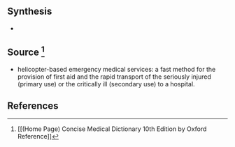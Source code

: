 ## Synthesis
- 
## Source [^1]
- helicopter-based emergency medical services: a fast method for the provision of first aid and the rapid transport of the seriously injured (primary use) or the critically ill (secondary use) to a hospital.
## References

[^1]: [[(Home Page) Concise Medical Dictionary 10th Edition by Oxford Reference]]